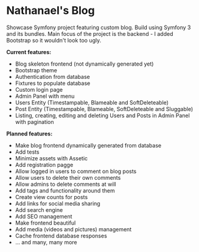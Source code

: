 Nathanael's Blog
===============

Showcase Symfony project featuring custom blog. Build using Symfony 3 and its bundles. Main focus of the project is the backend - I added Bootstrap so it wouldn't look too ugly.

**Current features:**
* Blog skeleton frontend (not dynamically generated yet)
* Bootstrap theme
* Authentication from database
* Fixtures to populate database
* Custom login page
* Admin Panel with menu
* Users Entity (Timestampable, Blameable and SoftDeleteable)
* Post Entity (Timestampable, Blameable, SoftDeleteable and Sluggable)
* Listing, creating, editing and deleting Users and Posts in Admin Panel with pagination

**Planned features:**
* Make blog frontend dynamically generated from database
* Add tests
* Minimize assets with Assetic
* Add registration pagge
* Allow logged in users to comment on blog posts
* Allow users to delete their own comments
* Allow admins to delete comments at will
* Add tags and functionality around them
* Create view counts for posts
* Add links for social media sharing
* Add search engine
* Add SEO management
* Make frontend beautiful
* Add media (videos and pictures) management
* Cache frontend database responses
* ... and many, many more